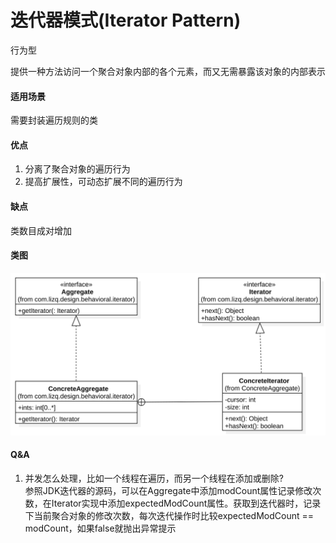 # 迭代器模式(Iterator Pattern)

行为型

提供一种方法访问一个聚合对象内部的各个元素，而又无需暴露该对象的内部表示

#### 适用场景

需要封装遍历规则的类

#### 优点

1. 分离了聚合对象的遍历行为
2. 提高扩展性，可动态扩展不同的遍历行为

#### 缺点

类数目成对增加

#### 类图

![类图](https://github.com/1065763582/java-design-patterns/blob/master/src/resources/img/iterator.svg)

#### Q&A
1.  并发怎么处理，比如一个线程在遍历，而另一个线程在添加或删除?  
    参照JDK迭代器的源码，可以在Aggregate中添加modCount属性记录修改次数，在Iterator实现中添加expectedModCount属性。获取到迭代器时，记录下当前聚合对象的修改次数，每次迭代操作时比较expectedModCount == modCount，如果false就抛出异常提示